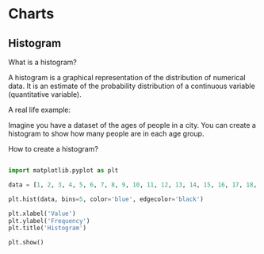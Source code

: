 # Charts

## Histogram

What is a histogram?

A histogram is a graphical representation of the distribution of numerical data. It is an estimate of the probability distribution of a continuous variable (quantitative variable).

A real life example:

Imagine you have a dataset of the ages of people in a city. You can create a histogram to show how many people are in each age group.

How to create a histogram?

```python

import matplotlib.pyplot as plt

data = [1, 2, 3, 4, 5, 6, 7, 8, 9, 10, 11, 12, 13, 14, 15, 16, 17, 18, 19, 20]

plt.hist(data, bins=5, color='blue', edgecolor='black')

plt.xlabel('Value')
plt.ylabel('Frequency')
plt.title('Histogram')

plt.show()

```
